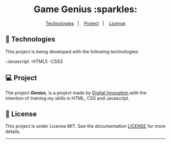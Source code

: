 <h1 align="center">Game Genius :sparkles:</h1>

<p align="center">
  <a href="#-Technologies">Technologies</a>&nbsp;&nbsp;&nbsp;|&nbsp;&nbsp;&nbsp;
  <a href="#-Project">Project</a>&nbsp;&nbsp;&nbsp;|&nbsp;&nbsp;&nbsp;
  <a href="#memo-license">License</a>
</p>

## 🚀 Technologies

This project is being developed with the following technologies:

-Javascript
-HTML5
-CSS3

## 💻 Project

The project ***Genius***, is a project made by [Digital Innovation](https://web.digitalinnovation.one).with the intention of training my skills in HTML, CSS and Javascript.


## :memo: License

This project is under License MIT. See the documentation [LICENSE](LICENSE) for more details.

---
